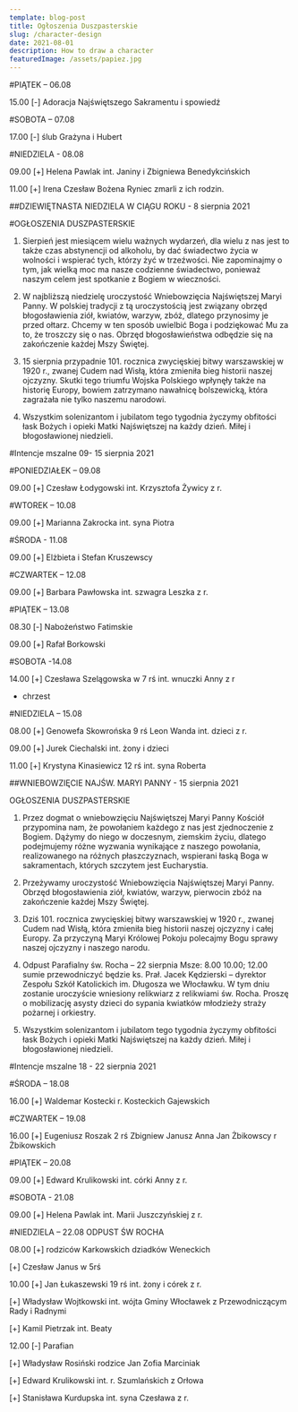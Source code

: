 ```yaml
---
template: blog-post
title: Ogłoszenia Duszpasterskie
slug: /character-design
date: 2021-08-01
description: How to draw a character
featuredImage: /assets/papiez.jpg
---
```

 

#PIĄTEK – 06.08

15.00 [-]  Adoracja Najświętszego Sakramentu i spowiedź

#SOBOTA – 07.08

17.00 [-] ślub Grażyna i Hubert

#NIEDZIELA - 08.08

09.00 [+]  Helena Pawlak int. Janiny i Zbigniewa Benedykcińskich

11.00 [+]  Irena Czesław Bożena Ryniec zmarli z ich rodzin. 


 
##DZIEWIĘTNASTA NIEDZIELA W CIĄGU ROKU - 8 sierpnia 2021                     

#OGŁOSZENIA DUSZPASTERSKIE

1. Sierpień jest miesiącem wielu ważnych wydarzeń, dla wielu z nas jest to także czas abstynencji od alkoholu, by dać świadectwo życia w wolności i wspierać tych, którzy żyć w trzeźwości. Nie zapominajmy o tym, jak wielką moc ma nasze codzienne świadectwo, ponieważ naszym celem jest spotkanie z Bogiem w wieczności.

2. W najbliższą niedzielę uroczystość Wniebowzięcia Najświętszej Maryi Panny. W polskiej tradycji z tą uroczystością jest związany obrzęd błogosławienia ziół, kwiatów, warzyw, zbóż, dlatego przynosimy je przed ołtarz. Chcemy w ten sposób uwielbić Boga i podziękować Mu za to, że troszczy się o nas. Obrzęd błogosławieństwa odbędzie się na zakończenie każdej Mszy Świętej. 

3. 15 sierpnia przypadnie 101. rocznica zwycięskiej bitwy warszawskiej w 1920 r., zwanej Cudem nad Wisłą, która zmieniła bieg historii naszej ojczyzny. Skutki tego triumfu Wojska Polskiego wpłynęły także na historię Europy, bowiem zatrzymano nawałnicę bolszewicką, która zagrażała nie tylko naszemu narodowi.

4. Wszystkim solenizantom i jubilatom tego tygodnia życzymy obfitości łask Bożych i opieki Matki Najświętszej na każdy dzień. Miłej i błogosławionej niedzieli.

#Intencje mszalne  09- 15 sierpnia 2021

#PONIEDZIAŁEK – 09.08

09.00  [+] Czesław Łodygowski int. Krzysztofa Żywicy z r.

#WTOREK – 10.08

09.00  [+] Marianna Zakrocka int. syna Piotra

#ŚRODA  - 11.08

09.00 [+] Elżbieta i Stefan Kruszewscy

#CZWARTEK – 12.08

09.00 [+] Barbara Pawłowska int. szwagra Leszka z r.

#PIĄTEK – 13.08

08.30 [-]  Nabożeństwo Fatimskie

09.00 [+] Rafał Borkowski

#SOBOTA -14.08

14.00 [+] Czesława Szelągowska w 7 rś int. wnuczki Anny z r
- chrzest 

#NIEDZIELA – 15.08

08.00 [+]  Genowefa Skowrońska 9 rś Leon Wanda int. dzieci z r.

09.00 [+] Jurek Ciechalski int. żony i dzieci 

11.00 [+] Krystyna Kinasiewicz 12 rś int. syna Roberta

##WNIEBOWZIĘCIE NAJŚW. MARYI PANNY - 15 sierpnia 2021                           

OGŁOSZENIA DUSZPASTERSKIE

1. Przez dogmat o wniebowzięciu Najświętszej Maryi Panny Kościół przypomina nam, że powołaniem każdego z nas jest zjednoczenie z Bogiem. Dążymy do niego w doczesnym, ziemskim życiu, dlatego podejmujemy różne wyzwania wynikające z naszego powołania, realizowanego na różnych płaszczyznach, wspierani łaską Boga w sakramentach, których szczytem jest Eucharystia. 

2. Przeżywamy uroczystość Wniebowzięcia Najświętszej Maryi Panny. Obrzęd błogosławienia ziół, kwiatów, warzyw, pierwocin zbóż na zakończenie każdej Mszy Świętej.

3. Dziś 101. rocznica zwycięskiej bitwy warszawskiej w 1920 r., zwanej Cudem nad Wisłą, która zmieniła bieg historii naszej ojczyzny i całej Europy. Za przyczyną Maryi Królowej Pokoju polecajmy Bogu sprawy naszej ojczyzny i naszego narodu. 

4. Odpust Parafialny św. Rocha – 22 sierpnia Msze: 8.00 10.00; 12.00  sumie przewodniczyć będzie ks. Prał. Jacek Kędzierski  – dyrektor Zespołu Szkół Katolickich im. Długosza we Włocławku. W tym dniu zostanie uroczyście wniesiony relikwiarz z relikwiami św. Rocha. Proszę o mobilizację asysty dzieci do sypania kwiatków młodzieży straży pożarnej i orkiestry. 

5. Wszystkim solenizantom i jubilatom tego tygodnia życzymy obfitości łask Bożych i opieki Matki Najświętszej na każdy dzień. Miłej i błogosławionej niedzieli.

#Intencje mszalne  18 - 22 sierpnia 2021

#ŚRODA – 18.08

16.00 [+] Waldemar Kostecki r. Kosteckich Gajewskich

#CZWARTEK – 19.08

16.00 [+] Eugeniusz Roszak 2 rś Zbigniew Janusz Anna Jan Żbikowscy r Żbikowskich

#PIĄTEK – 20.08

09.00 [+]  Edward Krulikowski int. córki Anny z r. 

#SOBOTA  - 21.08

09.00  [+]  Helena Pawlak int. Marii Juszczyńskiej z r.

#NIEDZIELA – 22.08  ODPUST ŚW ROCHA

08.00 [+] rodziców Karkowskich dziadków Weneckich

[+] Czesław Janus w 5rś

10.00 [+] Jan Łukaszewski 19 rś int. żony i córek z r. 

[+] Władysław Wojtkowski int.  wójta Gminy Włocławek z 
                                       Przewodniczącym Rady i Radnymi

[+] Kamil Pietrzak int. Beaty

12.00 [-] Parafian

[+]  Władysław Rosiński rodzice Jan Zofia Marciniak

[+] Edward Krulikowski int. r. Szumlańskich z Orłowa

[+] Stanisława Kurdupska int. syna Czesława z r. 

